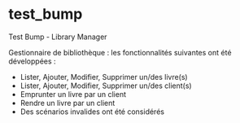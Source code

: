 # test_bump
Test Bump - Library Manager

Gestionnaire de bibliothèque : les fonctionnalités suivantes ont été développées :

- Lister, Ajouter, Modifier, Supprimer un/des livre(s)
- Lister, Ajouter, Modifier, Supprimer un/des client(s)
- Emprunter un livre par un client
- Rendre un livre par un client
- Des scénarios invalides ont été considérés




